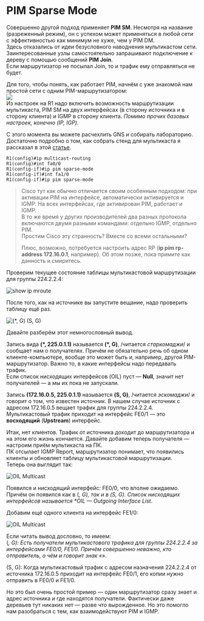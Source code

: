 # PIM Sparse Mode

Совершенно другой подход применяет **PIM SM**. Несмотря на название \(разреженный режим\), он с успехом может применяться в любой сети с эффективностью как минимум не хуже, чем у PIM DM.  
Здесь отказались от идеи безусловного наводнения мультикастом сети. Заинтересованные узлы самостоятельно запрашивают подключение к дереву с помощью сообщений **PIM Join**.  
Если маршрутизатор не посылал Join, то и трафик ему отправляться не будет.

Для того, чтобы понять, как работает PIM, начнём с уже знакомой нам простой сети с одним PIM-маршрутизатором:  
![](http://img-fotki.yandex.ru/get/9763/83739833.38/0_da359_c396dba4_XL.png)  
Из настроек на R1 надо включить возможность маршрутизации мультикаста, PIM SM на двух интерфейсах \(в сторону источника и в сторону клиента\) и IGMP в сторону клиента. _Помимо прочих базовых настроек, конечно \(IP, IGP\)._

С этого момента вы можете расчехлить GNS и собирать лабораторию. Достаточно подробно о том, как собрать стенд для мультикаста я рассказал в этой [статье](https://linkmeup.ru/blog/126.html).

```text
R1(config)#ip multicast-routing
R1(config)#int fa0/0
R1(config-if)#ip pim sparse-mode
R1(config-if)#int fa1/0
R1(config-if)#ip pim sparse-mode
```

> Cisco тут как обычно отличается своим особенным подходом: при активации PIM на интерфейсе, автоматически активируется и IGMP. На всех интерфейсах, где активирован PIM, работает и IGMP.  
> В то же время у других производителей два разных протокола включаются двумя разными командами: отдельно IGMP, отдельно PIM.  
> Простим Cisco эту странность? Вместе со всеми остальными?  
>   
> Плюс, возможно, потребуется настроить адрес RP \(**ip pim rp-address 172.16.0.1**, например\). Об этом позже, пока примите как данность и смиритесь.

Проверим текущее состояние таблицы мультикастовой маршрутизации для группы 224.2.2.4:

![show ip mroute](http://img-fotki.yandex.ru/get/9169/83739833.37/0_da308_1a7f06fb_L.png)

После того, как на источнике вы запустите вещание, надо проверить таблицу ещё раз.

![\(\*, G\) \(S, G\)](http://img-fotki.yandex.ru/get/9932/83739833.37/0_da304_f1641eea_XXL.png)

Давайте разберём этот немногословный вывод.

Запись вида **\(\*, 225.0.1.1\)** называется **\(\*, G\)**, /читается _старкомаджи_/ и сообщает нам о получателях. Причём не обязательно речь об одном клиенте-компьютере, вообще это может быть и, например, другой PIM-маршрутизатор. Важно то, в какие интерфейсы надо передавать трафик.  
Если список нисходящих интерфейсов \(OIL\) пуст — **Null**, значит нет получателей — а мы их пока не запускали.

Запись **\(172.16.0.5, 225.0.1.1\)** называется **\(S, G\)**, /читается _эскомаджи_/ и говорит о том, что известен источник. В нашем случае источник с адресом 172.16.0.5 вещает трафик для группы 224.2.2.4. Мультикастовый трафик приходит на интерфейс FE0/1 — это **восходящий** \(**Upstream**\) интерфейс.

Итак, нет клиентов. Трафик от источника доходит до маршрутизатора и на этом его жизнь кончается. Давайте добавим теперь получателя — настроим приём мультикаста на ПК.  
ПК отсылает IGMP Report, маршрутизатор понимает, что появились клиенты и обновляет таблицу мультикастовой маршрутизации.  
Теперь она выглядит так:

![OIL Multicast](http://img-fotki.yandex.ru/get/9323/83739833.37/0_da305_a28aa520_XL.png)

Появился и нисходящий интерфейс: FE0/0, что вполне ожидаемо. Причём он появился как в \(_, G\), так и в \(S, G\). Список нисходящих интерфейсов называется \*OIL — Outgoing Interface List_.

Добавим ещё одного клиента на интерфейс FE1/0:

![OIL Multicast](http://img-fotki.yandex.ru/get/9820/83739833.37/0_da307_e8818032_XL.png)

Если читать вывод дословно, то имеем:  
\(_, G\): Есть получатели мультикастового трафика для группы 224.2.2.4 за интерфейсами FE0/0, FE1/0. Причём совершенно неважно, кто отправитель, о чём и говорит знак «_».

\(S, G\): Когда мультикастовый трафик с адресом назначения 224.2.2.4 от источника 172.16.0.5 приходит на интерфейс FE0/1, его копии нужно отправить в FE0/0 и FE1/0.

Но это был очень простой пример — один маршрутизатор сразу знает и адрес источника и где находятся получатели. Фактически даже деревьев тут никаких нет — разве что вырожденное. Но это помогло нам разобраться с тем, как взаимодействуют PIM и IGMP.
